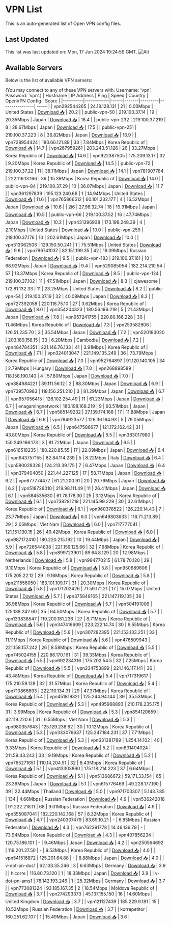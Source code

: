 # VPN List

This is an auto-generated list of Open VPN config files.

## Last Updated

This list was last updated on: Mon, 17 Jun 2024 19:24:59 GMT.
![Alt](https://repobeats.axiom.co/api/embed/186b98318ef1479477931607c1ad7d823f12451f.svg "Repobeats analytics image")

## Available Servers

Below is the list of available VPN servers:

(You may connect to any of these VPN servers with: Username: 'vpn', Password: 'vpn'.)
| Hostname | IP Address | Ping | Speed | Country | OpenVPN Config | Score |
|----------|------------|------|-------|---------|----------------| ----- |
| vpn292544265 | 24.18.128.131 | 21 | 0.00Mbps | United States | [Download 📥](./configs/server_0_US.ovpn) | 20.2 |
| public-vpn-50 | 219.100.37.14 | 19 | 20.35Mbps | Japan | [Download 📥](./configs/server_1_JP.ovpn) | 18.4 |
| public-vpn-232 | 219.100.37.219 | 8 | 28.67Mbps | Japan | [Download 📥](./configs/server_2_JP.ovpn) | 17.5 |
| public-vpn-251 | 219.100.37.223 | 8 | 36.82Mbps | Japan | [Download 📥](./configs/server_3_JP.ovpn) | 16.9 |
| vpn728954424 | 180.66.121.89 | 33 | 7.84Mbps | Korea Republic of | [Download 📥](./configs/server_4_KR.ovpn) | 14.7 |
| vpn267959261 | 203.243.51.126 | 26 | 33.27Mbps | Korea Republic of | [Download 📥](./configs/server_5_KR.ovpn) | 14.6 |
| vpn922387505 | 175.209.13.17 | 32 | 9.20Mbps | Korea Republic of | [Download 📥](./configs/server_6_KR.ovpn) | 14.5 |
| public-vpn-72 | 219.100.37.22 | 11 | 38.11Mbps | Japan | [Download 📥](./configs/server_7_JP.ovpn) | 14.1 |
| vpn781907784 | 222.116.13.166 | 36 | 15.39Mbps | Korea Republic of | [Download 📥](./configs/server_8_KR.ovpn) | 14.0 |
| public-vpn-84 | 219.100.37.29 | 10 | 36.07Mbps | Japan | [Download 📥](./configs/server_9_JP.ovpn) | 11.7 |
| vpn361297839 | 195.123.240.66 | 1 | 14.94Mbps | United States | [Download 📥](./configs/server_10_US.ovpn) | 11.6 |
| vpn765866512 | 60.101.232.177 | 4 | 16.52Mbps | Japan | [Download 📥](./configs/server_11_JP.ovpn) | 10.6 |
| 2i6 | 27.96.32.74 | 18 | 19.91Mbps | Japan | [Download 📥](./configs/server_12_JP.ovpn) | 10.5 |
| public-vpn-66 | 219.100.37.52 | 16 | 47.74Mbps | Japan | [Download 📥](./configs/server_13_JP.ovpn) | 10.2 |
| vpn431396938 | 173.198.248.39 | 4 | 2.10Mbps | United States | [Download 📥](./configs/server_14_US.ovpn) | 10.0 |
| public-vpn-259 | 219.100.37.176 | 10 | 202.61Mbps | Japan | [Download 📥](./configs/server_15_JP.ovpn) | 10.0 |
| vpn313062506 | 129.150.50.241 | 1 | 75.51Mbps | United States | [Download 📥](./configs/server_16_US.ovpn) | 9.6 |
| vpn796741037 | 82.151.199.35 | 42 | 16.09Mbps | Russian Federation | [Download 📥](./configs/server_17_RU.ovpn) | 9.5 |
| public-vpn-183 | 219.100.37.161 | 10 | 68.92Mbps | Japan | [Download 📥](./configs/server_18_JP.ovpn) | 9.4 |
| vpn529065054 | 182.214.210.54 | 57 | 13.37Mbps | Korea Republic of | [Download 📥](./configs/server_19_KR.ovpn) | 8.5 |
| public-vpn-124 | 219.100.37.102 | 11 | 47.51Mbps | Japan | [Download 📥](./configs/server_20_JP.ovpn) | 8.3 |
| cjawesome | 172.81.132.33 | 11 | 23.25Mbps | United States | [Download 📥](./configs/server_21_US.ovpn) | 8.2 |
| public-vpn-54 | 219.100.37.19 | 32 | 40.08Mbps | Japan | [Download 📥](./configs/server_22_JP.ovpn) | 8.2 |
| vpn727392058 | 220.116.75.10 | 27 | 3.62Mbps | Korea Republic of | [Download 📥](./configs/server_23_KR.ovpn) | 8.0 |
| vpn354204323 | 180.56.196.219 | 5 | 21.43Mbps | Japan | [Download 📥](./configs/server_24_JP.ovpn) | 7.8 |
| vpn957241755 | 220.80.166.228 | 30 | 11.46Mbps | Korea Republic of | [Download 📥](./configs/server_25_KR.ovpn) | 7.3 |
| vpn253582906 | 126.51.235.70 | 3 | 35.54Mbps | Japan | [Download 📥](./configs/server_26_JP.ovpn) | 7.2 |
| vpn520183020 | 203.189.158.15 | 33 | 6.20Mbps | Cambodia | [Download 📥](./configs/server_27_KH.ovpn) | 7.2 |
| vpn484784351 | 221.146.76.133 | 41 | 3.91Mbps | Korea Republic of | [Download 📥](./configs/server_28_KR.ovpn) | 7.1 |
| vpn324013047 | 221.149.135.249 | 36 | 73.79Mbps | Korea Republic of | [Download 📥](./configs/server_29_KR.ovpn) | 7.0 |
| vpn952764897 | 91.120.140.105 | 34 | 2.79Mbps | Hungary | [Download 📥](./configs/server_30_HU.ovpn) | 7.0 |
| vpn268898589 | 118.158.190.140 | 4 | 57.80Mbps | Japan | [Download 📥](./configs/server_31_JP.ovpn) | 7.0 |
| vpn384684221 | 39.111.56.12 | 2 | 88.30Mbps | Japan | [Download 📥](./configs/server_32_JP.ovpn) | 6.9 |
| vpn739570983 | 118.156.251.210 | 3 | 81.29Mbps | Japan | [Download 📥](./configs/server_33_JP.ovpn) | 6.7 |
| vpn957056415 | 126.102.254.49 | 11 | 61.23Mbps | Japan | [Download 📥](./configs/server_34_JP.ovpn) | 6.7 |
| enagamingnetwork | 180.198.168.219 | 9 | 93.51Mbps | Japan | [Download 📥](./configs/server_35_JP.ovpn) | 6.7 |
| vpn585149232 | 27.139.174.168 | 17 | 11.88Mbps | Japan | [Download 📥](./configs/server_36_JP.ovpn) | 6.6 |
| vpn784923577 | 126.36.164.93 | 5 | 79.05Mbps | Japan | [Download 📥](./configs/server_37_JP.ovpn) | 6.5 |
| vpn647586677 | 121.172.162.42 | 31 | 43.80Mbps | Korea Republic of | [Download 📥](./configs/server_38_KR.ovpn) | 6.5 |
| vpn383017980 | 150.249.166.173 | 3 | 81.72Mbps | Japan | [Download 📥](./configs/server_39_JP.ovpn) | 6.5 |
| vpn616518235 | 180.220.85.55 | 17 | 22.09Mbps | Japan | [Download 📥](./configs/server_40_JP.ovpn) | 6.4 |
| vpn643757155 | 82.84.114.239 | 5 | 8.22Mbps | Italy | [Download 📥](./configs/server_41_IT.ovpn) | 6.4 |
| vpn580028328 | 124.213.39.175 | 7 | 6.47Mbps | Japan | [Download 📥](./configs/server_42_JP.ovpn) | 6.4 |
| vpn379404050 | 221.44.227.125 | 17 | 58.71Mbps | Japan | [Download 📥](./configs/server_43_JP.ovpn) | 6.2 |
| vpn677774477 | 61.21.200.91 | 20 | 20.79Mbps | Japan | [Download 📥](./configs/server_44_JP.ovpn) | 6.2 |
| vpn518726010 | 219.98.111.49 | 11 | 26.41Mbps | Japan | [Download 📥](./configs/server_45_JP.ovpn) | 6.1 |
| vpn584535630 | 61.78.178.30 | 25 | 3.12Mbps | Korea Republic of | [Download 📥](./configs/server_46_KR.ovpn) | 6.1 |
| vpn738281219 | 221.145.99.229 | 30 | 32.61Mbps | Korea Republic of | [Download 📥](./configs/server_47_KR.ovpn) | 6.1 |
| vpn960378522 | 126.220.14.43 | 7 | 23.77Mbps | Japan | [Download 📥](./configs/server_48_JP.ovpn) | 6.0 |
| vpn649803633 | 118.71.213.89 | 29 | 2.05Mbps | Viet Nam | [Download 📥](./configs/server_49_VN.ovpn) | 6.0 |
| vpn717777041 | 121.151.130.15 | 26 | 49.42Mbps | Korea Republic of | [Download 📥](./configs/server_50_KR.ovpn) | 6.0 |
| vpn987172410 | 180.220.215.192 | 10 | 19.44Mbps | Japan | [Download 📥](./configs/server_51_JP.ovpn) | 5.9 |
| vpn726544838 | 221.159.125.66 | 32 | 7.98Mbps | Korea Republic of | [Download 📥](./configs/server_52_KR.ovpn) | 5.8 |
| vpn899723901 | 89.64.8.129 | 20 | 12.98Mbps | Netherlands | [Download 📥](./configs/server_53_NL.ovpn) | 5.8 |
| vpn994770215 | 61.78.70.120 | 29 | 9.10Mbps | Korea Republic of | [Download 📥](./configs/server_54_KR.ovpn) | 5.8 |
| vpn950689606 | 175.205.22.12 | 29 | 9.16Mbps | Korea Republic of | [Download 📥](./configs/server_55_KR.ovpn) | 5.8 |
| vpn211556050 | 183.101.109.17 | 31 | 20.30Mbps | Korea Republic of | [Download 📥](./configs/server_56_KR.ovpn) | 5.8 |
| vpn171202426 | 71.59.171.21 | 17 | 15.07Mbps | United States | [Download 📥](./configs/server_57_US.ovpn) | 5.7 |
| vpn375848165 | 221.147.119.135 | 36 | 36.98Mbps | Korea Republic of | [Download 📥](./configs/server_58_KR.ovpn) | 5.7 |
| vpn504191006 | 125.138.242.60 | 35 | 64.50Mbps | Korea Republic of | [Download 📥](./configs/server_59_KR.ovpn) | 5.7 |
| vpn133838547 | 119.200.181.236 | 27 | 8.71Mbps | Korea Republic of | [Download 📥](./configs/server_60_KR.ovpn) | 5.6 |
| vpn347416609 | 223.222.14.74 | 30 | 9.55Mbps | Korea Republic of | [Download 📥](./configs/server_61_KR.ovpn) | 5.6 |
| vpn307282395 | 221.153.133.251 | 33 | 11.11Mbps | Korea Republic of | [Download 📥](./configs/server_62_KR.ovpn) | 5.6 |
| vpn476509943 | 221.158.157.242 | 26 | 8.58Mbps | Korea Republic of | [Download 📥](./configs/server_63_KR.ovpn) | 5.5 |
| vpn745024155 | 220.86.170.161 | 31 | 39.33Mbps | Korea Republic of | [Download 📥](./configs/server_64_KR.ovpn) | 5.5 |
| vpn692234316 | 175.202.54.5 | 32 | 7.25Mbps | Korea Republic of | [Download 📥](./configs/server_65_KR.ovpn) | 5.5 |
| vpn234753899 | 221.146.117.141 | 36 | 43.48Mbps | Korea Republic of | [Download 📥](./configs/server_66_KR.ovpn) | 5.4 |
| vpn717319617 | 175.210.59.128 | 32 | 31.57Mbps | Korea Republic of | [Download 📥](./configs/server_67_KR.ovpn) | 5.4 |
| vpn710866893 | 222.110.134.31 | 29 | 47.37Mbps | Korea Republic of | [Download 📥](./configs/server_68_KR.ovpn) | 5.4 |
| vpn451819321 | 125.244.94.144 | 39 | 35.53Mbps | Korea Republic of | [Download 📥](./configs/server_69_KR.ovpn) | 5.3 |
| vpn495968893 | 210.178.235.175 | 31 | 3.99Mbps | Korea Republic of | [Download 📥](./configs/server_70_KR.ovpn) | 5.3 |
| vpn854120659 | 42.119.220.6 | 31 | 6.55Mbps | Viet Nam | [Download 📥](./configs/server_71_VN.ovpn) | 5.3 |
| vpn980357643 | 125.129.238.62 | 30 | 10.12Mbps | Korea Republic of | [Download 📥](./configs/server_72_KR.ovpn) | 5.3 |
| vpn333076637 | 125.247.184.231 | 37 | 7.71Mbps | Korea Republic of | [Download 📥](./configs/server_73_KR.ovpn) | 5.3 |
| vpn631381789 | 1.254.14.102 | 40 | 9.33Mbps | Korea Republic of | [Download 📥](./configs/server_74_KR.ovpn) | 5.2 |
| vpn831404024 | 211.59.43.243 | 33 | 9.19Mbps | Korea Republic of | [Download 📥](./configs/server_75_KR.ovpn) | 5.2 |
| vpn765271651 | 110.14.204.51 | 32 | 8.43Mbps | Korea Republic of | [Download 📥](./configs/server_76_KR.ovpn) | 5.1 |
| vpn413303860 | 175.118.214.223 | 37 | 6.64Mbps | Korea Republic of | [Download 📥](./configs/server_77_KR.ovpn) | 5.1 |
| vpn513686672 | 59.171.33.154 | 65 | 23.39Mbps | Japan | [Download 📥](./configs/server_78_JP.ovpn) | 5.1 |
| vpn615776469 | 49.228.177.190 | 39 | 22.44Mbps | Thailand | [Download 📥](./configs/server_79_TH.ovpn) | 5.0 |
| vpn971703307 | 5.143.7.85 | 134 | 4.66Mbps | Russian Federation | [Download 📥](./configs/server_80_RU.ovpn) | 4.9 |
| vpn536242018 | 91.222.218.11 | 68 | 9.01Mbps | Russian Federation | [Download 📥](./configs/server_81_RU.ovpn) | 4.9 |
| vpn355087041 | 182.220.142.168 | 57 | 8.32Mbps | Korea Republic of | [Download 📥](./configs/server_82_KR.ovpn) | 4.7 |
| vpn240307479 | 83.69.10.21 | - | 6.85Mbps | Russian Federation | [Download 📥](./configs/server_83_RU.ovpn) | 4.3 |
| vpn762391778 | 14.46.136.79 | - | 73.94Mbps | Korea Republic of | [Download 📥](./configs/server_84_KR.ovpn) | 4.3 |
| vpn407856234 | 120.75.186.101 | - | 9.46Mbps | Japan | [Download 📥](./configs/server_85_JP.ovpn) | 4.2 |
| vpn250564692 | 119.201.27.50 | - | 9.53Mbps | Korea Republic of | [Download 📥](./configs/server_86_KR.ovpn) | 4.0 |
| vpn541516872 | 125.201.64.88 | - | 8.88Mbps | Japan | [Download 📥](./configs/server_87_JP.ovpn) | 4.0 |
| v-dot-pn-dus1 | 62.133.35.246 | 3 | 6.63Mbps | Germany | [Download 📥](./configs/server_88_DE.ovpn) | 3.9 |
| hicorre | 116.80.73.120 | 1 | 18.33Mbps | Japan | [Download 📥](./configs/server_89_JP.ovpn) | 3.9 |
| v-dot-pn-ams1 | 78.142.193.246 | 1 | 25.32Mbps | Germany | [Download 📥](./configs/server_90_DE.ovpn) | 3.7 |
| vpn773081324 | 93.185.167.35 | 2 | 18.54Mbps | Moldova Republic of | [Download 📥](./configs/server_91_MD.ovpn) | 3.7 |
| vpn274293373 | 45.137.155.150 | 16 | 14.60Mbps | United Kingdom | [Download 📥](./configs/server_92_GB.ovpn) | 3.7 |
| vpn121127439 | 185.229.9.181 | 15 | 10.52Mbps | Russian Federation | [Download 📥](./configs/server_93_RU.ovpn) | 3.7 |
| korrepetitor | 160.251.62.107 | 1 | 15.49Mbps | Japan | [Download 📥](./configs/server_94_JP.ovpn) | 3.6 |
